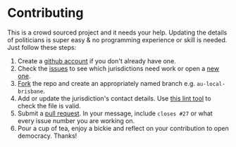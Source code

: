 # Contributing

This is a crowd sourced project and it needs your help.  Updating the details of politicians is super easy & no programming experience or skill is needed.  Just follow these steps:

1. Create a [github account](https://github.com/join) if you don't already have one.
2. Check the [issues](https://github.com/experimentsindemocracy/barton/issues) to see which jurisdictions need work or open a [new one](https://github.com/experimentsindemocracy/barton/issues/new).  
3. [Fork](https://github.com/experimentsindemocracy/barton/fork) the repo and create an appropriately named branch e.g. `au-local-brisbane`.
4. Add or update the jurisdiction's contact details.  Use [this lint tool](http://yamllint.com/) to check the file is valid.
5. Submit a [pull request](https://help.github.com/articles/creating-a-pull-request).  In your message, include `closes #27` or what every issue number you are working on.
6. Pour a cup of tea, enjoy a bickie and reflect on your contribution to open democracy.  Thanks!